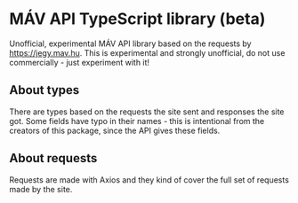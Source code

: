 # MÁV API TypeScript library (beta)
Unofficial, experimental MÁV API library based on the requests by https://jegy.mav.hu.
This is experimental and strongly unofficial, do not use commercially - just experiment with it!

## About types
There are types based on the requests the site sent and responses the site got.
Some fields have typo in their names - this is intentional from the creators of this package, since the API gives these fields.

## About requests
Requests are made with Axios and they kind of cover the full set of requests made by the site.